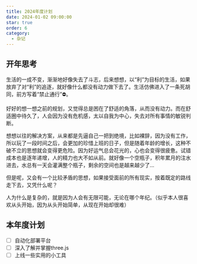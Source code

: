 ```yaml
---
title: 2024年度计划
date: 2024-01-02 09:00:00
star: true
order: 6
category: 
  - 杂记
---
```



## 开年思考

生活的一成不变，渐渐地好像失去了斗志，后来想想，以“利”为目标的生活，如果放弃了对“利”的追逐，就好像什么都没有动力做下去了。生活仿佛进入了一条死胡同，前方写着“禁止通行”⛔。

好好的想一想之前的规划，又觉得总是困在了舒适的角落，从而没有动力。而在舒适圈中待久了，人会因为没有危机感，太以自我为中心，失去对所有事情的敏锐判断。

想想以往的解决方案，从来都是先逼自己一把到绝境，比如裸辞，因为没有工作，所以玩了一段时间之后，会更加的珍惜上班的日子，但是随着年龄的增长，这种不破不立的思想就会变得更危险。因为好运气总会花光的，心也会变得很疲惫。试错成本也是逐年递增，人的精力也大不如从前。就好像一个空瓶子，积年累月的注水进去，水总有一天会灌满整个瓶子，剩余的空间也是越来越少了...

但是呢，又会有一个比较矛盾的思想，如果接受面前的所有现实，按着既定的路线走下去，又凭什么呢？

人为什么是复杂的，就是因为人会有无限可能，无论在哪个年纪。（似乎本人很喜欢从头开始，因为从头开始简单，从现在开始却很难）

## 本年度计划

- [ ] 自动化部署平台
- [ ] 深入了解并掌握three.js
- [ ] 上线一些实用的小工具
